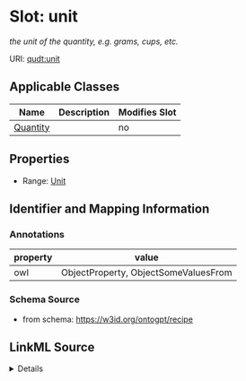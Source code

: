

# Slot: unit


_the unit of the quantity, e.g. grams, cups, etc._



URI: [qudt:unit](http://qudt.org/schema/qudt/unit)



<!-- no inheritance hierarchy -->





## Applicable Classes

| Name | Description | Modifies Slot |
| --- | --- | --- |
| [Quantity](Quantity.md) |  |  no  |







## Properties

* Range: [Unit](Unit.md)





## Identifier and Mapping Information





### Annotations

| property | value |
| --- | --- |
| owl | ObjectProperty, ObjectSomeValuesFrom |



### Schema Source


* from schema: https://w3id.org/ontogpt/recipe




## LinkML Source

<details>
```yaml
name: unit
annotations:
  owl:
    tag: owl
    value: ObjectProperty, ObjectSomeValuesFrom
description: the unit of the quantity, e.g. grams, cups, etc.
from_schema: https://w3id.org/ontogpt/recipe
rank: 1000
slot_uri: qudt:unit
alias: unit
owner: Quantity
domain_of:
- Quantity
range: Unit

```
</details>